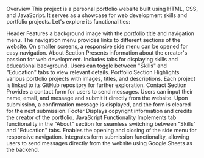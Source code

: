 Overview
This project is a personal portfolio website built using HTML, CSS, and JavaScript. It serves as a showcase for web development skills and portfolio projects. Let's explore its functionalities:

Header
Features a background image with the portfolio title and navigation menu.
The navigation menu provides links to different sections of the website.
On smaller screens, a responsive side menu can be opened for easy navigation.
About Section
Presents information about the creator's passion for web development.
Includes tabs for displaying skills and educational background.
Users can toggle between "Skills" and "Education" tabs to view relevant details.
Portfolio Section
Highlights various portfolio projects with images, titles, and descriptions.
Each project is linked to its GitHub repository for further exploration.
Contact Section
Provides a contact form for users to send messages.
Users can input their name, email, and message and submit it directly from the website.
Upon submission, a confirmation message is displayed, and the form is cleared for the next submission.
Footer
Displays copyright information and credits the creator of the portfolio.
JavaScript Functionality
Implements tab functionality in the "About" section for seamless switching between "Skills" and "Education" tabs.
Enables the opening and closing of the side menu for responsive navigation.
Integrates form submission functionality, allowing users to send messages directly from the website using Google Sheets as the backend.

